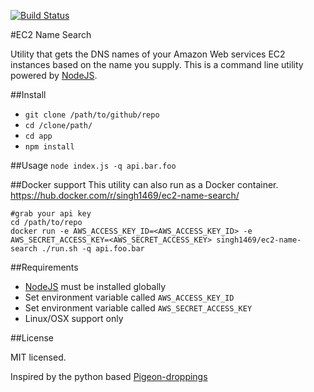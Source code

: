 [![Build Status](https://travis-ci.org/singh1469/ec2-name-search.svg?branch=master)](https://travis-ci.org/singh1469/ec2-name-search)

#EC2 Name Search

Utility that gets the DNS names of your Amazon Web services EC2 instances based on the name you supply.
This is a command line utility powered by [NodeJS](http://nodejs.org "Node JS").

##Install
- `git clone /path/to/github/repo`
- `cd /clone/path/`
- `cd app`
- `npm install`

##Usage
`node index.js -q api.bar.foo`

##Docker support
This utility can also run as a Docker container.
https://hub.docker.com/r/singh1469/ec2-name-search/
```
#grab your api key
cd /path/to/repo
docker run -e AWS_ACCESS_KEY_ID=<AWS_ACCESS_KEY_ID> -e AWS_SECRET_ACCESS_KEY=<AWS_SECRET_ACCESS_KEY> singh1469/ec2-name-search ./run.sh -q api.foo.bar
```

##Requirements

*   [NodeJS](http://nodejs.org "Node JS") must be installed globally
*   Set environment variable called `AWS_ACCESS_KEY_ID`
*   Set environment variable called `AWS_SECRET_ACCESS_KEY`
*   Linux/OSX support only

##License

MIT licensed.

Inspired by the python based [Pigeon-droppings](https://github.com/jujhars13/pigeon-droppings "Pigeon Droppings")
